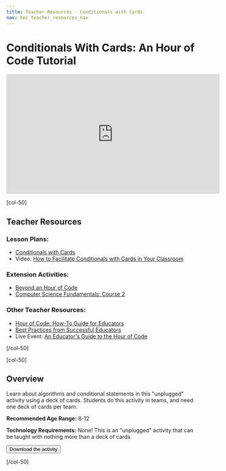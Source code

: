 ```yaml
---
title: Teacher Resources - Conditionals with Cards
nav: hoc_teacher_resources_nav
---
```


# Conditionals With Cards: An Hour of Code Tutorial

<center><iframe width="560" height="315" src="https://www.youtube.com/embed/UymN4lTL50s" frameborder="0" allowfullscreen></iframe></center>

[col-50]

## Teacher Resources

### Lesson Plans:

- [Conditionals with Cards](/files/ConditionalsHOC.pdf)
- Video: [How to Facilitate Conditionals with Cards in Your Classroom](https://youtu.be/IcEL5ibSvTs)

### Extension Activities:

- [Beyond an Hour of Code](http://code.org/learn/beyond)
- [Computer Science Fundamentals: Course 2](https://studio.code.org/s/course2)

### Other Teacher Resources:

- [Hour of Code: How-To Guide for Educators](https://hourofcode.com/us/en/resources/how-to)
- [Best Practices from Successful Educators](http://www.slideshare.net/TeachCode/hour-of-code-best-practices-for-successful-educators-51273466)
- Live Event: [An Educator's Guide to the Hour of Code](https://www.eventbrite.com/e/an-educators-guide-to-the-hour-of-code-tickets-17987415845)

[/col-50]

[col-50]

## Overview

Learn about algorithms and conditional statements in this "unplugged" activity using a deck of cards. Students do this activity in teams, and need one deck of cards per team.

**Recommended Age Range:** 8-12

**Technology Requirements:** None! This is an "unplugged" activity that can be taught with nothing more than a deck of cards.

<a href="/files/ConditionalsHoC.pdf"><button>Download the activity</button></a>

[/col-50]

